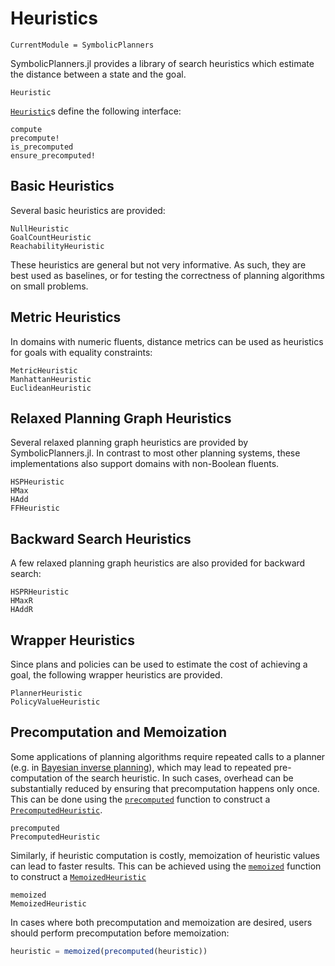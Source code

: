 # Heuristics

```@meta
CurrentModule = SymbolicPlanners
```

SymbolicPlanners.jl provides a library of search heuristics which estimate the 
distance between a state and the goal.

```@docs
Heuristic
```

[`Heuristic`](@ref)s define the following interface:

```@docs
compute
precompute!
is_precomputed
ensure_precomputed!
```

## Basic Heuristics

Several basic heuristics are provided:

```@docs
NullHeuristic
GoalCountHeuristic
ReachabilityHeuristic
```

These heuristics are general but not very informative. As such, they are best
used as baselines, or for testing the correctness of planning algorithms on
small problems.

## Metric Heuristics

In domains with numeric fluents, distance metrics can be used as heuristics
for goals with equality constraints:

```@docs
MetricHeuristic
ManhattanHeuristic
EuclideanHeuristic
```

## Relaxed Planning Graph Heuristics

Several relaxed planning graph heuristics are provided by SymbolicPlanners.jl.
In contrast to most other planning systems, these implementations also support 
domains with non-Boolean fluents.

```@docs
HSPHeuristic
HMax
HAdd
FFHeuristic
```

## Backward Search Heuristics

A few relaxed planning graph heuristics are also provided for backward search:

```@docs
HSPRHeuristic
HMaxR
HAddR
```

## Wrapper Heuristics

Since plans and policies can be used to estimate the cost of achieving a goal, 
the following wrapper heuristics are provided.

```@docs
PlannerHeuristic
PolicyValueHeuristic
```

## Precomputation and Memoization

Some applications of planning algorithms require repeated calls to a planner
(e.g. in [Bayesian inverse planning](https://dl.acm.org/doi/abs/10.5555/3495724.3497338)),
which may lead to repeated pre-computation of the search heuristic. In such
cases, overhead can be substantially reduced by ensuring that precomputation
happens only once. This can be done using the [`precomputed`](@ref)
function to construct a [`PrecomputedHeuristic`](@ref).

```@docs
precomputed
PrecomputedHeuristic
```

Similarly, if heuristic computation is costly, memoization of heuristic values
can lead to faster results. This can be achieved using the [`memoized`](@ref)
function to construct a [`MemoizedHeuristic`](@ref)

```@docs
memoized
MemoizedHeuristic
```

In cases where both precomputation and memoization are desired, users should
perform precomputation before memoization:

```julia
heuristic = memoized(precomputed(heuristic))
```
